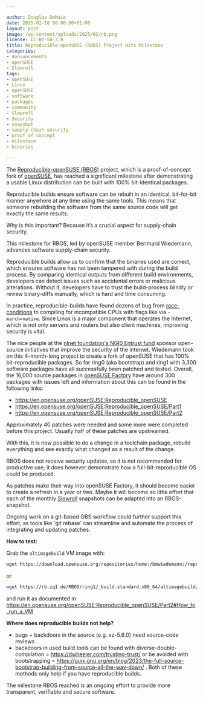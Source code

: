 ```yaml
---

author: Douglas DeMaio
date: 2025-02-18 08:00:00+01:00
layout: post
image: /wp-content/uploads/2025/02/rb.png
license: CC-BY-SA-3.0
title: Reproducible-openSUSE (RBOS) Project Hits Milestone
categories:
- Announcements
- openSUSE
- Slowroll
tags:
- openSUSE
- Linux
- openSUSE
- software
- packages
- community
- Slowroll
- Security
- snapshot
- supply-chain security
- proof of concept
- milestone
- binaries

---
```


The [Reproducible-openSUSE (RBOS)](https://en.opensuse.org/openSUSE:Reproducible_openSUSE) project, which is a proof-of-concept fork of [openSUSE](https://get.opensuse.org/), has reached a significant milestone after demonstrating a usable Linux distribution can be built with 100% bit-identical packages.

Reproducible builds ensure software can be rebuilt in an identical, bit-for-bit manner anywhere at any time using the same tools. This means that someone rebuilding the software from the same source code will get exactly the same results.

Why is this important? Because it’s a crucial aspect for supply-chain security. 

This milestone for RBOS, led by openSUSE member Bernhard Wiedemann, advances software supply-chain security.

Reproducible builds allow us to confirm that the binaries used are correct, which ensures software has not been tampered with during the build process. By comparing identical outputs from different build environments, developers can detect issues such as accidental errors or malicious alterations. Without it, developers have to trust the build-process blindly or review binary-diffs manually, which is hard and time consuming. 

In practice, reproducible-builds have found dozens of bug from [race-conditions](https://en.wikipedia.org/wiki/Race_condition) to compiling for incompatible CPUs with flags like via `-march=native`. Since Linux is a major component that operates the Internet, which is not only servers and routers but also client machines, improving security is vital.

The nice people at the [nlnet foundation's NGI0 Entrust fund](https://nlnet.nl/project/Reproducible-openSUSE/) sponsor open-source initiatives that improve the security of the internet. Wiedemann took on this 4-month-long project to create a fork of openSUSE that has 100% bit-reproducible packages. So far ring0 (aka bootstrap) and ring1 with 3,300 software packages have all successfully been patched and tested. Overall, the 16,000 source packages in [openSUSE Factory](https://en.opensuse.org/Portal:Factory) have around 300 packages with issues left and information about this can be found in the following links:

  - https://en.opensuse.org/openSUSE:Reproducible_openSUSE
  - https://en.opensuse.org/openSUSE:Reproducible_openSUSE/Part1
  - https://en.opensuse.org/openSUSE:Reproducible_openSUSE/Part2

Approximately 40 patches were needed and some more were completed before this project. Usually half of these patches are upstreamed.

With this, it is now possible to do a change in a toolchain package, rebuild everything and see exactly what changed as a result of the change.

RBOS does not receive security updates, so it is not recommended for productive use; it does however demonstrate how a full-bit-reproducible OS could be produced.

As patches make their way into openSUSE Factory, it should become easier to create a refresh in a year or two. Maybe it will become so little effort that each of the monthly [Slowroll](https://en.opensuse.org/Portal:Slowroll) snapshots can be adapted into an RBOS-snapshot.

Ongoing work on a git-based OBS workflow could further support this effort, as tools like 'git rebase' can streamline and automate the process of integrating and updating patches.

**How to test:**

Grab the `altimagebuild` VM image with:

```bash
wget https://download.opensuse.org/repositories/home:/bmwiedemann:/reproducible:/distribution:/ring1/standard/src/altimagebuild-1-1.1.src.rpm
```
or
```bash
wget https://rb.zq1.de/RBOS/ring1/_build.standard.x86_64/altimagebuild/altimagebuild-1-1.1.x86_64.rpm
```

and run it as documented in https://en.opensuse.org/openSUSE:Reproducible_openSUSE/Part2#How_to_run_a_VM


**Where does reproducible builds not help?**

* bugs + backdoors in the source (e.g. xz-5.6.0) need source-code reviews
* backdoors in used build tools can be found with diverse-double-compilation = https://dwheeler.com/trusting-trust/ or be avoided with bootstrapping = https://guix.gnu.org/en/blog/2023/the-full-source-bootstrap-building-from-source-all-the-way-down/ . Both of these methods only help if you have reproducible builds.

The milestone RBOS reached is an ongoing effort to provide more transparent, verifiable and secure software.

<meta name="openSUSE, Developers, SELinux, Linux, software, packages, community, Slowroll, Security, snapshot, supply-chain security, proof of concept, milestone, binaries" content="HTML,CSS,XML,JavaScript">



